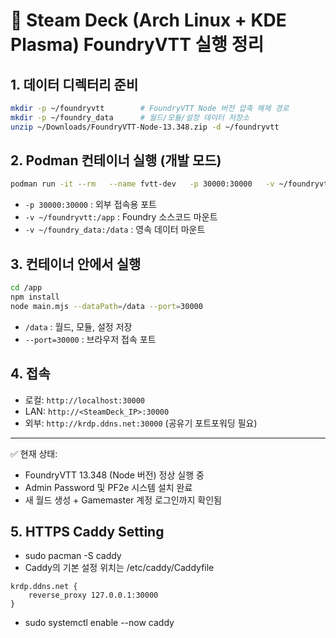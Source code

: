 # 🎯 Steam Deck (Arch Linux + KDE Plasma) FoundryVTT 실행 정리

## 1. 데이터 디렉터리 준비
```bash
mkdir -p ~/foundryvtt        # FoundryVTT Node 버전 압축 해제 경로
mkdir -p ~/foundry_data      # 월드/모듈/설정 데이터 저장소
unzip ~/Downloads/FoundryVTT-Node-13.348.zip -d ~/foundryvtt
```

## 2. Podman 컨테이너 실행 (개발 모드)
```bash
podman run -it --rm   --name fvtt-dev   -p 30000:30000   -v ~/foundryvtt:/app   -v ~/foundry_data:/data   node:20 bash
```

- `-p 30000:30000` : 외부 접속용 포트  
- `-v ~/foundryvtt:/app` : Foundry 소스코드 마운트  
- `-v ~/foundry_data:/data` : 영속 데이터 마운트  

## 3. 컨테이너 안에서 실행
```bash
cd /app
npm install
node main.mjs --dataPath=/data --port=30000
```

- `/data` : 월드, 모듈, 설정 저장  
- `--port=30000` : 브라우저 접속 포트  

## 4. 접속
- 로컬: `http://localhost:30000`  
- LAN: `http://<SteamDeck_IP>:30000`  
- 외부: `http://krdp.ddns.net:30000` (공유기 포트포워딩 필요)  

---

✅ 현재 상태:  
- FoundryVTT 13.348 (Node 버전) 정상 실행 중  
- Admin Password 및 PF2e 시스템 설치 완료  
- 새 월드 생성 + Gamemaster 계정 로그인까지 확인됨  

## 5. HTTPS Caddy Setting
- sudo pacman -S caddy
- Caddy의 기본 설정 위치는 /etc/caddy/Caddyfile
~~~
krdp.ddns.net {
    reverse_proxy 127.0.0.1:30000
}
~~~
- sudo systemctl enable --now caddy
